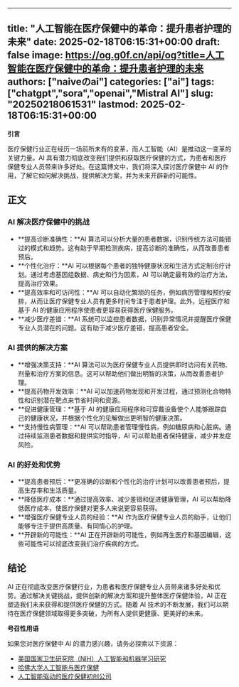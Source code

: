 
---
title: "人工智能在医疗保健中的革命：提升患者护理的未来"
date: 2025-02-18T06:15:31+00:00
draft: false
image: https://og.g0f.cn/api/og?title=人工智能在医疗保健中的革命：提升患者护理的未来
authors: ["naiveのai"]
categories: ["ai"]
tags: ["chatgpt","sora","openai","Mistral AI"]
slug: "20250218061531"
lastmod: 2025-02-18T06:15:31+00:00
---
**引言**

医疗保健行业正在经历一场前所未有的变革，而人工智能（AI）是推动这一变革的关键力量。AI 具有潜力彻底改变我们提供和获取医疗保健的方式，为患者和医疗保健专业人员带来许多好处。在这篇博文中，我们将深入探讨医疗保健中 AI 的作用，了解它如何解决挑战，提供解决方案，并为未来开辟新的可能性。

## 正文

### AI 解决医疗保健中的挑战

* **提高诊断准确性：**AI 算法可以分析大量的患者数据，识别传统方法可能错过的模式和趋势。这有助于早期检测疾病，提高诊断的准确性，从而改善患者预后。
* **个性化治疗：**AI 可以根据每个患者的独特健康状况和生活方式定制治疗计划。通过考虑基因组数据、病史和行为因素，AI 可以确定最有效的治疗方法，提高治疗效果。
* **提高效率和可访问性：**AI 可以自动化繁琐的任务，例如病历管理和预约安排，从而让医疗保健专业人员有更多时间专注于患者护理。此外，远程医疗和基于 AI 的健康应用程序使患者更容易获得医疗保健服务。
* **减少医疗差错：**AI 系统可以监控患者数据，识别异常情况并提醒医疗保健专业人员潜在的问题。这有助于减少医疗差错，提高患者安全。

### AI 提供的解决方案

* **增强决策支持：**AI 算法可以为医疗保健专业人员提供即时访问有关药物、剂量和治疗方案的信息。这可以帮助他们做出明智的决策，从而改善患者护理。
* **提高药物开发效率：**AI 可以加速药物发现和开发过程，通过预测化合物特性和识别潜在靶点来节省时间和资源。
* **促进健康管理：**基于 AI 的健康应用程序和可穿戴设备使个人能够跟踪自己的健康状况，并根据个性化的见解做出更明智的健康决策。
* **支持慢性病管理：**AI 可以帮助患者管理慢性病，例如糖尿病和心脏病。通过持续监测患者数据和提供实时指导，AI 可以帮助患者保持健康，减少并发症风险。

### AI 的好处和优势

* **提高患者预后：**更准确的诊断和个性化的治疗计划可以改善患者预后，提高生存率和生活质量。
* **降低医疗成本：**通过提高效率、减少差错和促进健康管理，AI 可以帮助降低医疗成本，使医疗保健对更多人来说更容易获得。
* **增强医疗保健专业人员的经验：**AI 作为医疗保健专业人员的助手，让他们能够专注于提供高质量、有同情心的护理。
* **开辟新的可能性：**AI 正在开辟新的可能性，例如再生医疗和基因编辑，这些可能性可以彻底改变我们治疗疾病的方式。

## 结论

AI 正在彻底改变医疗保健行业，为患者和医疗保健专业人员带来诸多好处和优势。通过解决关键挑战，提供创新的解决方案和提升整体医疗保健体验，AI 正在塑造我们未来获得和提供医疗保健的方式。随着 AI 技术的不断发展，我们可以期待在医疗保健领域取得更多突破，为所有人提供更健康、更美好的未来。

**号召性用语**

如果您对医疗保健中 AI 的潜力感兴趣，请务必探索以下资源：

* [美国国家卫生研究院（NIH）人工智能和机器学习研究](https://www.nih.gov/artificial-intelligence-and-machine-learning-research)
* [哈佛大学人工智能与医疗保健](https://aihealth.harvard.edu/)
* [人工智能驱动的医疗保健初创公司](https://www.healthcareitnews.com/news/ai-powered-healthcare-startups-watch)